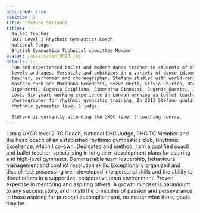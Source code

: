 ```yaml
---
published: true
position: 2
title: Stefano Sirianni
titles: |-
  Ballet Teacher
  UKCC Level 2 Rhythmic Gymnastics Coach
  National Judge
  British Gymnastics Technical committee Member
avatar: /assets/dan_0023.jpg
details: |-
  Fun and experienced ballet and modern dance teacher to students of all skill
  levels and ages. Versatile and ambitious in a variety of dance idioms as a
  teacher, performer and choreographer. Stefano studied with world-renowned
  masters such as: Marianna Benedetti, Sveva Berti, Silvia Chirico, Mauro
  Bigonzetti, Eugenio Scigliano, Simonetta Ginnassi, Eugenio Buratti, Deanna
  Losi. Six years working experience in London working as ballet teacher and
  choreographer for rhythmic gymnastic training. In 2013 Stefano qualified as a
  rhythmic gymnastic level 3 judge.

  Stefano is currently attending the UKCC level 3 coaching course.
---
```

I am a UKCC level 2 RG Coach, National RHG Judge, RHG TC Member and the head coach of an established rhythmic gymnastics club, Rhythmic Excellence, which I co-own. Dedicated and method, I am a qualified coach and ballet teacher, specialising in long term development plans for aspiring and high-level gymnasts. Demonstrable team leadership, behavioural management and conflict resolution skills. Exceptionally organized and disciplined; possessing well-developed interpersonal skills and the ability to direct others in a supportive, cooperative team environment. Proven expertise in mentoring and aspiring others. A growth mindset is paramount to any success story, and I instil the principles of passion and perseverance in those aspiring for personal accomplishment, no matter what those goals may be.